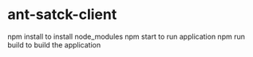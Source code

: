 # ant-satck-client
npm install to install node_modules
npm start to run application
npm run build to build the application
